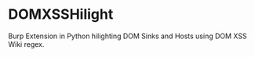 DOMXSSHilight
=============

Burp Extension in Python hilighting DOM Sinks and Hosts using DOM XSS Wiki regex.
